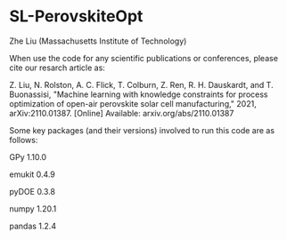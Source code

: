 # SL-PerovskiteOpt
Zhe Liu (Massachusetts Institute of Technology)

When use the code for any scientific publications or conferences, please cite our resarch article as:

Z. Liu, N. Rolston, A. C. Flick, T. Colburn, Z. Ren, R. H. Dauskardt, and T. Buonassisi, "Machine learning with knowledge constraints for process optimization of open-air perovskite solar cell manufacturing," 2021, arXiv:2110.01387. [Online] Available: arxiv.org/abs/2110.01387

Some key packages (and their versions) involved to run this code are as follows:

GPy 1.10.0

emukit 0.4.9

pyDOE 0.3.8

numpy 1.20.1

pandas 1.2.4

